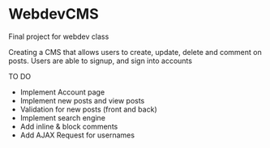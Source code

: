 # WebdevCMS
Final project for webdev class

Creating a CMS that allows users to create, update, delete and comment on posts.
Users are able to signup, and sign into accounts



TO DO
* Implement Account page
* Implement new posts and view posts
* Validation for new posts (front and back)
* Implement search engine
* Add inline & block comments
* Add AJAX Request for usernames